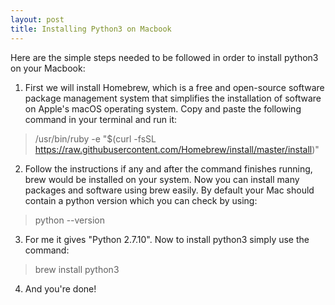 ```yaml
---
layout: post
title: Installing Python3 on Macbook
---
```


Here are the simple steps needed to be followed in order to install python3 on your Macbook:

1. First we will install Homebrew, which is a free and open-source software package management system that simplifies the installation of software on Apple's macOS operating system. Copy and paste the following command in your terminal and run it:

>/usr/bin/ruby -e "$(curl -fsSL https://raw.githubusercontent.com/Homebrew/install/master/install)"

2. Follow the instructions if any and after the command finishes running, brew would be installed on your system. Now you can install many packages and software using brew easily. By default your Mac should contain a python version which you can check by using:

> python --version

3. For me it gives "Python 2.7.10". Now to install python3 simply use the command:

> brew install python3

4. And you're done! 

